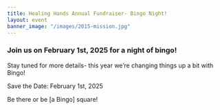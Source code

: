 ```yaml
---
title: Healing Hands Annual Fundraiser- Bingo Night!
layout: event
banner_image: "/images/2015-mission.jpg"
---
```


### Join us on February 1st, 2025 for a night of bingo!

Stay tuned for more details- this year we’re changing things up a bit with Bingo!

Save the Date: February 1st, 2025

Be there or be \[a Bingo\] square!